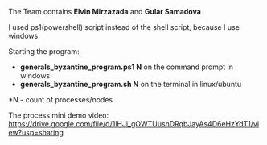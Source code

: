 The Team contains **Elvin Mirzazada** and **Gular Samadova**

I used ps1(powershell) script instead of the shell script, because I use windows.

Starting the program:

- **generals_byzantine_program.ps1 N** on the command prompt in windows
- **generals_byzantine_program.sh N** on the terminal in linux/ubuntu

*N - count of processes/nodes


The process mini demo video: https://drive.google.com/file/d/1lHJi_gOWTUusnDRqbJayAs4D6eHzYdT1/view?usp=sharing
